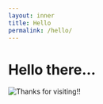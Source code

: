 ```yaml
---
layout: inner
title: Hello
permalink: /hello/
---
```


# Hello there...

![Thanks for visiting!!](https://media.tenor.com/ymSpDq0Vd8oAAAAd/cant-trust-anybody-bird.gif)
